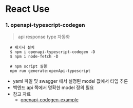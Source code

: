 # React Use

### 1. openapi-typescript-codegen
> api response type 자동화
```
  # 패키지 설치
  $ npm i openapi-typescript-codegen -D
  $ npm i node-fetch -D

  # npm script 실행
  npm run generate:openApi-typescript
```
- yaml 파일 및 swagger 에서 설정된 model 값에서 타입 추론
- 백엔드 api 쪽에서 명확한 model 정의 필요
- 참고 자료
  - [openapi-codegen-example](https://github.com/hw0k-play/openapi-codegen-example/blob/main/scripts/generate-openapi-types.js)

